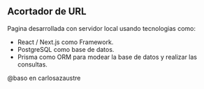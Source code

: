 ## Acortador de URL

Pagina desarrollada con servidor local usando tecnologias como:

* React / Next.js como Framework.
* PostgreSQL como base de datos.
* Prisma  como ORM para modear la base de datos y realizar las consultas.

@baso en carlosazaustre
